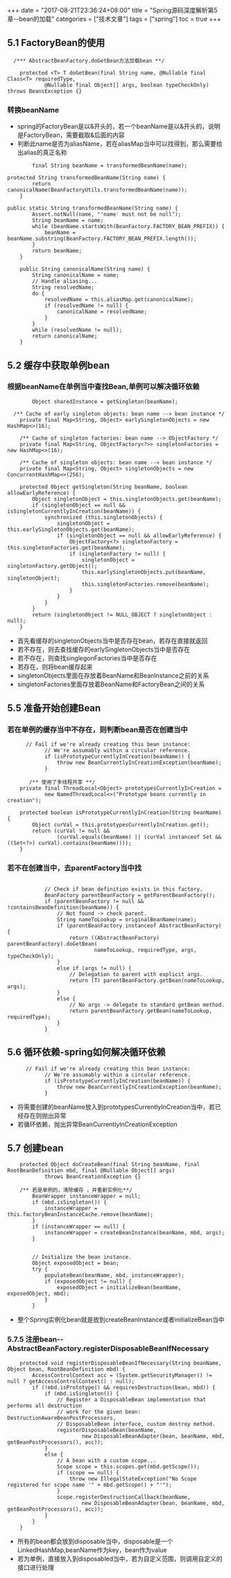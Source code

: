 +++
date = "2017-08-21T23:36:24+08:00" title = "Spring源码深度解析第5章--bean的加载" categories = ["技术文章"] tags = ["spring"] toc = true
+++


5.1 FactoryBean的使用
---------------------

``` {.java}
  /*** AbstractBeanFactory.doGetBean方法加载bean **/

    protected <T> T doGetBean(final String name, @Nullable final Class<T> requiredType,
            @Nullable final Object[] args, boolean typeCheckOnly) throws BeansException {}
```

### 转换beanName

-   spring的FactoryBean是以&开头的，若一个beanName是以&开头的，说明是FactoryBean，需要截取&后面的内容
-   判断此name是否为aliasName，若在aliasMap当中可以找得到，那么需要给出alias的真正名称

``` {.java}
        final String beanName = transformedBeanName(name);

protected String transformedBeanName(String name) {
        return canonicalName(BeanFactoryUtils.transformedBeanName(name));
    }
```

``` {.java}
public static String transformedBeanName(String name) {
        Assert.notNull(name, "'name' must not be null");
        String beanName = name;
        while (beanName.startsWith(BeanFactory.FACTORY_BEAN_PREFIX)) {
            beanName = beanName.substring(BeanFactory.FACTORY_BEAN_PREFIX.length());
        }
        return beanName;
    }

    public String canonicalName(String name) {
        String canonicalName = name;
        // Handle aliasing...
        String resolvedName;
        do {
            resolvedName = this.aliasMap.get(canonicalName);
            if (resolvedName != null) {
                canonicalName = resolvedName;
            }
        }
        while (resolvedName != null);
        return canonicalName;
    }
```

5.2 缓存中获取单例bean
----------------------

### 根据beanName在单例当中查找Bean,单例可以解决循环依赖

``` {.java}
        Object sharedInstance = getSingleton(beanName);
```

``` {.java}
  /** Cache of early singleton objects: bean name --> bean instance */
    private final Map<String, Object> earlySingletonObjects = new HashMap<>(16);

    /** Cache of singleton factories: bean name --> ObjectFactory */
    private final Map<String, ObjectFactory<?>> singletonFactories = new HashMap<>(16);

    /** Cache of singleton objects: bean name --> bean instance */
    private final Map<String, Object> singletonObjects = new ConcurrentHashMap<>(256);

    protected Object getSingleton(String beanName, boolean allowEarlyReference) {
        Object singletonObject = this.singletonObjects.get(beanName);
        if (singletonObject == null && isSingletonCurrentlyInCreation(beanName)) {
            synchronized (this.singletonObjects) {
                singletonObject = this.earlySingletonObjects.get(beanName);
                if (singletonObject == null && allowEarlyReference) {
                    ObjectFactory<?> singletonFactory = this.singletonFactories.get(beanName);
                    if (singletonFactory != null) {
                        singletonObject = singletonFactory.getObject();
                        this.earlySingletonObjects.put(beanName, singletonObject);
                        this.singletonFactories.remove(beanName);
                    }
                }
            }
        }
        return (singletonObject != NULL_OBJECT ? singletonObject : null);
    }
```

-   首先看缓存的singletonObjects当中是否存在bean，若存在直接就返回
-   若不存在，则去查找缓存的earlySingletonObjects当中是否存在
-   若不存在，则查找singlegonFactories当中是否存在
-   若存在，则将bean缓存起来
-   singletonObjects里面在存放着BeanName和BeanInstance之前的关系
-   singletonFactories里面存放着BeanName和FactoryBean之间的关系

5.5 准备开始创建Bean
--------------------

### 若在单例的缓存当中不存在，则判断bean是否在创建当中

``` {.java}
      // Fail if we're already creating this bean instance:
            // We're assumably within a circular reference.
            if (isPrototypeCurrentlyInCreation(beanName)) {
                throw new BeanCurrentlyInCreationException(beanName);
            }

       /** 使用了多线程共享 **/
    private final ThreadLocal<Object> prototypesCurrentlyInCreation =
            new NamedThreadLocal<>("Prototype beans currently in creation");

    protected boolean isPrototypeCurrentlyInCreation(String beanName) {
        Object curVal = this.prototypesCurrentlyInCreation.get();
        return (curVal != null &&
                (curVal.equals(beanName) || (curVal instanceof Set && ((Set<?>) curVal).contains(beanName))));
    }
```

### 若不在创建当中，去parentFactory当中找

``` {.java}

            // Check if bean definition exists in this factory.
            BeanFactory parentBeanFactory = getParentBeanFactory();
            if (parentBeanFactory != null && !containsBeanDefinition(beanName)) {
                // Not found -> check parent.
                String nameToLookup = originalBeanName(name);
                if (parentBeanFactory instanceof AbstractBeanFactory) {
                    return ((AbstractBeanFactory) parentBeanFactory).doGetBean(
                            nameToLookup, requiredType, args, typeCheckOnly);
                }
                else if (args != null) {
                    // Delegation to parent with explicit args.
                    return (T) parentBeanFactory.getBean(nameToLookup, args);
                }
                else {
                    // No args -> delegate to standard getBean method.
                    return parentBeanFactory.getBean(nameToLookup, requiredType);
                }
            }
```

5.6 循环依赖-spring如何解决循环依赖
-----------------------------------

``` {.java}
      // Fail if we're already creating this bean instance:
            // We're assumably within a circular reference.
            if (isPrototypeCurrentlyInCreation(beanName)) {
                throw new BeanCurrentlyInCreationException(beanName);
            }
```

-   将需要创建的beanName放入到prototypesCurrentlyInCreation当中，若已经存在则抛出异常
-   若循环依赖，抛出异常BeanCurrentlyInCreationException

5.7 创建bean
------------

``` {.java}
    protected Object doCreateBean(final String beanName, final RootBeanDefinition mbd, final @Nullable Object[] args)
            throws BeanCreationException {}

    /** 若是单例的，清除缓存 ，并重新实例化**/
        BeanWrapper instanceWrapper = null;
        if (mbd.isSingleton()) {
            instanceWrapper = this.factoryBeanInstanceCache.remove(beanName);
        }
        if (instanceWrapper == null) {
            instanceWrapper = createBeanInstance(beanName, mbd, args);
        }


        // Initialize the bean instance.
        Object exposedObject = bean;
        try {
            populateBean(beanName, mbd, instanceWrapper);
            if (exposedObject != null) {
                exposedObject = initializeBean(beanName, exposedObject, mbd);
            }
        }
```

-   整个Spring实例化bean就是放到createBeanInstance或者initializeBean当中

### 5.7.5 注册bean--AbstractBeanFactory.registerDisposableBeanIfNecessary

``` {.java}
    protected void registerDisposableBeanIfNecessary(String beanName, Object bean, RootBeanDefinition mbd) {
        AccessControlContext acc = (System.getSecurityManager() != null ? getAccessControlContext() : null);
        if (!mbd.isPrototype() && requiresDestruction(bean, mbd)) {
            if (mbd.isSingleton()) {
                // Register a DisposableBean implementation that performs all destruction
                // work for the given bean: DestructionAwareBeanPostProcessors,
                // DisposableBean interface, custom destroy method.
                registerDisposableBean(beanName,
                        new DisposableBeanAdapter(bean, beanName, mbd, getBeanPostProcessors(), acc));
            }
            else {
                // A bean with a custom scope...
                Scope scope = this.scopes.get(mbd.getScope());
                if (scope == null) {
                    throw new IllegalStateException("No Scope registered for scope name '" + mbd.getScope() + "'");
                }
                scope.registerDestructionCallback(beanName,
                        new DisposableBeanAdapter(bean, beanName, mbd, getBeanPostProcessors(), acc));
            }
        }
    }
```

-   所有的bean都会放到disposable当中，disposable是一个LinkedHashMap,beanName作为key，bean作为value
-   若为单例，直接放入到disposabled当中，若为自定义范围，则调用自定义的接口进行处理

